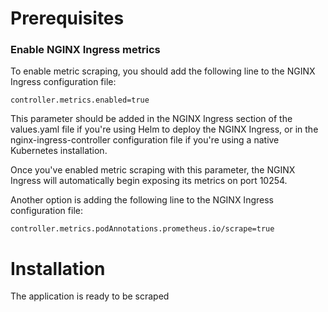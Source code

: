 # Prerequisites


### Enable NGINX Ingress metrics

To enable metric scraping, you should add the following line to the NGINX Ingress configuration file:

```
controller.metrics.enabled=true
```

This parameter should be added in the NGINX Ingress section of the values.yaml file if you're using Helm to deploy the NGINX Ingress, or in the nginx-ingress-controller configuration file if you're using a native Kubernetes installation.

Once you've enabled metric scraping with this parameter, the NGINX Ingress will automatically begin exposing its metrics on port 10254.

Another option is adding the following line to the NGINX Ingress configuration file:

```
controller.metrics.podAnnotations.prometheus.io/scrape=true
```



# Installation

The application is ready to be scraped